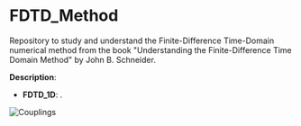 # FDTD_Method
Repository to study and understand the Finite-Difference Time-Domain numerical method from the book "Understanding the Finite-Difference Time Domain Method" by John B. Schneider.

**Description**: 

* **FDTD_1D**: .

![Couplings](/FDTD_Method/FDTD_1D/animated_plot.gif)
